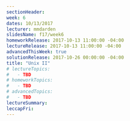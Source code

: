 ```yaml
---
sectionHeader:
week: 6
dates: 10/13/2017
lecturer: mmdarden
slidesName: f17/week6
homeworkRelease: 2017-10-13 11:00:00 -04:00
lectureRelease: 2017-10-13 11:00:00 -04:00
advancedThisWeek: true
solutionRelease: 2017-10-26 00:00:00 -04:00
title: "Unix II"
# lectureTopics:
#   - TBD
# homeworkTopics:
#   - TBD
# advancedTopics:
#   - TBD
lectureSummary:
leccapFri:
---
```

